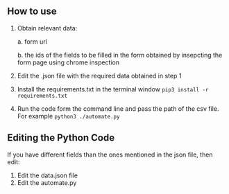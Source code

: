 ## How to use

1) Obtain relevant data:

    a. form url
    
    b. the ids of the fields to be filled in the form obtained by insepcting the form page using chrome inspection
    
2) Edit the .json file with the required data obtained in step 1
3) Install the requirements.txt in the terminal window
    `pip3 install -r requirements.txt`
4) Run the code form the command line and pass the path of the csv file. For example
    `python3 ./automate.py`

## Editing the Python Code

If you have different fields than the ones mentioned in the json file, then edit:

1) Edit the data.json file
2) Edit the automate.py        
  
